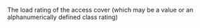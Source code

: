 The load rating of the access cover (which may be a value or an alphanumerically defined class rating)